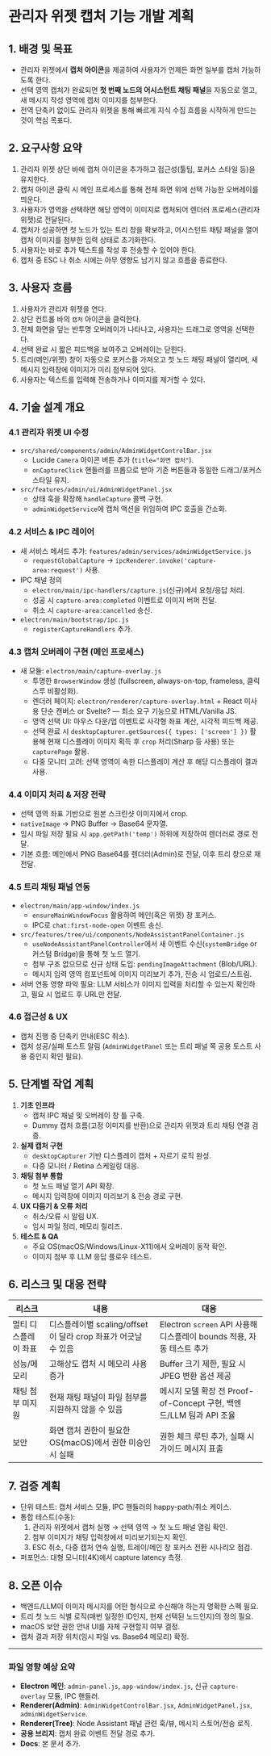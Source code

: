 # 관리자 위젯 캡처 기능 개발 계획

## 1. 배경 및 목표
- 관리자 위젯에서 **캡처 아이콘**을 제공하여 사용자가 언제든 화면 일부를 캡처 가능하도록 한다.
- 선택 영역 캡처가 완료되면 **첫 번째 노드의 어시스턴트 채팅 패널**을 자동으로 열고, 새 메시지 작성 영역에 캡처 이미지를 첨부한다.
- 전역 단축키 없이도 관리자 위젯을 통해 빠르게 지식 수집 흐름을 시작하게 만드는 것이 핵심 목표다.

## 2. 요구사항 요약
1. 관리자 위젯 상단 바에 캡처 아이콘을 추가하고 접근성(툴팁, 포커스 스타일 등)을 유지한다.
2. 캡처 아이콘 클릭 시 메인 프로세스를 통해 전체 화면 위에 선택 가능한 오버레이를 띄운다.
3. 사용자가 영역을 선택하면 해당 영역이 이미지로 캡처되어 렌더러 프로세스(관리자 위젯)로 전달된다.
4. 캡처가 성공하면 첫 노드가 있는 트리 창을 확보하고, 어시스턴트 채팅 패널을 열어 캡처 이미지를 첨부한 입력 상태로 초기화한다.
5. 사용자는 바로 추가 텍스트를 작성 후 전송할 수 있어야 한다.
6. 캡처 중 ESC 나 취소 시에는 아무 영향도 남기지 않고 흐름을 종료한다.

## 3. 사용자 흐름
1. 사용자가 관리자 위젯을 연다.
2. 상단 컨트롤 바의 `캡처` 아이콘을 클릭한다.
3. 전체 화면을 덮는 반투명 오버레이가 나타나고, 사용자는 드래그로 영역을 선택한다.
4. 선택 완료 시 짧은 피드백을 보여주고 오버레이는 닫힌다.
5. 트리(메인/위젯) 창이 자동으로 포커스를 가져오고 첫 노드 채팅 패널이 열리며, 새 메시지 입력창에 이미지가 미리 첨부되어 있다.
6. 사용자는 텍스트를 입력해 전송하거나 이미지를 제거할 수 있다.

## 4. 기술 설계 개요

### 4.1 관리자 위젯 UI 수정
- `src/shared/components/admin/AdminWidgetControlBar.jsx`
  - Lucide `Camera` 아이콘 버튼 추가 (`title="화면 캡처"`).
  - `onCaptureClick` 핸들러를 프롭으로 받아 기존 버튼들과 동일한 드래그/포커스 스타일 유지.
- `src/features/admin/ui/AdminWidgetPanel.jsx`
  - 상태 훅을 확장해 `handleCapture` 콜백 구현.
  - `adminWidgetService`에 캡처 액션을 위임하여 IPC 호출을 간소화.

### 4.2 서비스 & IPC 레이어
- 새 서비스 메서드 추가: `features/admin/services/adminWidgetService.js`
  - `requestGlobalCapture` → `ipcRenderer.invoke('capture-area:request')` 사용.
- IPC 채널 정의
  - `electron/main/ipc-handlers/capture.js`(신규)에서 요청/응답 처리.
  - 성공 시 `capture-area:completed` 이벤트로 이미지 버퍼 전달.
  - 취소 시 `capture-area:cancelled` 송신.
- `electron/main/bootstrap/ipc.js`
  - `registerCaptureHandlers` 추가.

### 4.3 캡처 오버레이 구현 (메인 프로세스)
- 새 모듈: `electron/main/capture-overlay.js`
  - 투명한 `BrowserWindow` 생성 (fullscreen, always-on-top, frameless, 클릭 스루 비활성화).
  - 렌더러 페이지: `electron/renderer/capture-overlay.html` + React 미사용 단순 캔버스 or Svelte? — 최소 요구 기능으로 HTML/Vanilla JS.
  - 영역 선택 UI: 마우스 다운/업 이벤트로 사각형 좌표 계산, 시각적 피드백 제공.
  - 선택 완료 시 `desktopCapturer.getSources({ types: ['screen'] })` 활용해 현재 디스플레이 이미지 획득 후 `crop` 처리(Sharp 등 사용) 또는 `capturePage` 활용.
  - 다중 모니터 고려: 선택 영역이 속한 디스플레이 계산 후 해당 디스플레이 결과 사용.

### 4.4 이미지 처리 & 저장 전략
- 선택 영역 좌표 기반으로 원본 스크린샷 이미지에서 crop.
- `nativeImage` → PNG Buffer → Base64 문자열.
- 임시 파일 저장 필요 시 `app.getPath('temp')` 하위에 저장하여 렌더러로 경로 전달.
- 기본 흐름: 메인에서 PNG Base64를 렌더러(Admin)로 전달, 이후 트리 창으로 재전달.

### 4.5 트리 채팅 패널 연동
- `electron/main/app-window/index.js`
  - `ensureMainWindowFocus` 활용하여 메인(혹은 위젯) 창 포커스.
  - IPC로 `chat:first-node-open` 이벤트 송신.
- `src/features/tree/ui/components/NodeAssistantPanelContainer.js`
  - `useNodeAssistantPanelController`에서 새 이벤트 수신(`systemBridge` or 커스텀 Bridge)을 통해 첫 노드 열기.
  - 첨부 구조 없으므로 신규 상태 도입: `pendingImageAttachment` (Blob/URL).
  - 메시지 입력 영역 컴포넌트에 이미지 미리보기 추가, 전송 시 업로드/스트림.
- 서버 연동 영향 파악 필요: LLM 서비스가 이미지 입력을 처리할 수 있는지 확인하고, 필요 시 업로드 후 URL만 전달.

### 4.6 접근성 & UX
- 캡처 진행 중 단축키 안내(ESC 취소).
- 캡처 성공/실패 토스트 알림 (`AdminWidgetPanel` 또는 트리 패널 쪽 공용 토스트 사용 중인지 확인 필요).

## 5. 단계별 작업 계획
1. **기초 인프라**
   - 캡처 IPC 채널 및 오버레이 창 틀 구축.
   - Dummy 캡처 흐름(고정 이미지를 반환)으로 관리자 위젯과 트리 채팅 연결 검증.
2. **실제 캡처 구현**
   - `desktopCapturer` 기반 디스플레이 캡처 + 자르기 로직 완성.
   - 다중 모니터 / Retina 스케일링 대응.
3. **채팅 첨부 통합**
   - 첫 노드 패널 열기 API 확장.
   - 메시지 입력창에 이미지 미리보기 & 전송 경로 구현.
4. **UX 다듬기 & 오류 처리**
   - 취소/오류 시 알림 UX.
   - 임시 파일 정리, 메모리 릴리즈.
5. **테스트 & QA**
   - 주요 OS(macOS/Windows/Linux-X11)에서 오버레이 동작 확인.
   - 이미지 첨부 후 LLM 응답 플로우 테스트.

## 6. 리스크 및 대응 전략
| 리스크 | 내용 | 대응 |
| --- | --- | --- |
| 멀티 디스플레이 좌표 | 디스플레이별 scaling/offset이 달라 crop 좌표가 어긋날 수 있음 | Electron `screen` API 사용해 디스플레이 bounds 적용, 자동 테스트 추가 |
| 성능/메모리 | 고해상도 캡처 시 메모리 사용 증가 | Buffer 크기 제한, 필요 시 JPEG 변환 옵션 제공 |
| 채팅 첨부 미지원 | 현재 채팅 패널이 파일 첨부를 지원하지 않을 수 있음 | 메시지 모델 확장 전 Proof-of-Concept 구현, 백엔드/LLM 팀과 API 조율 |
| 보안 | 화면 캡처 권한이 필요한 OS(macOS)에서 권한 미승인 시 실패 | 권한 체크 루틴 추가, 실패 시 가이드 메시지 표출 |

## 7. 검증 계획
- 단위 테스트: 캡처 서비스 모듈, IPC 핸들러의 happy-path/취소 케이스.
- 통합 테스트(수동):
  1. 관리자 위젯에서 캡처 실행 → 선택 영역 → 첫 노드 패널 열림 확인.
  2. 첨부 이미지가 채팅 입력창에서 미리보기되는지 확인.
  3. ESC 취소, 다중 캡처 연속 실행, 트레이/메인 창 포커스 전환 시나리오 점검.
- 퍼포먼스: 대형 모니터(4K)에서 capture latency 측정.

## 8. 오픈 이슈
- 백엔드/LLM이 이미지 메시지를 어떤 형식으로 수신해야 하는지 명확한 스펙 필요.
- 트리 첫 노드 식별 로직(매번 일정한 ID인지, 현재 선택된 노드인지)의 정의 필요.
- macOS 보안 권한 안내 UI를 자체 구현할지 여부 결정.
- 캡처 결과 저장 위치(임시 파일 vs. Base64 메모리) 확정.

---

### 파일 영향 예상 요약
- **Electron 메인**: `admin-panel.js`, `app-window/index.js`, 신규 `capture-overlay` 모듈, IPC 핸들러.
- **Renderer(Admin)**: `AdminWidgetControlBar.jsx`, `AdminWidgetPanel.jsx`, `adminWidgetService`.
- **Renderer(Tree)**: Node Assistant 패널 관련 훅/뷰, 메시지 스토어/전송 로직.
- **공용 브리지**: 캡처 완료 이벤트 전달 경로 추가.
- **Docs**: 본 문서 추가.


